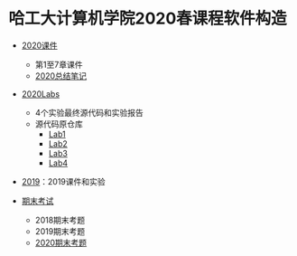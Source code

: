 # 哈工大计算机学院2020春课程软件构造

- [2020课件](https://github.com/gzn00417/2020Spring-Software-Construction/tree/master/2020%E8%AF%BE%E4%BB%B6)
	- 第1至7章课件
	- [2020总结笔记](https://blog.csdn.net/gzn00417/article/details/107017572)

- [2020Labs](https://github.com/gzn00417/2020Spring-Software-Construction/tree/master/2020Labs)
	- 4个实验最终源代码和实验报告
	- 源代码原仓库
		- [Lab1](https://github.com/gzn00417/SC-Lab1)
		- [Lab2](https://github.com/gzn00417/SC-Lab2)
		- [Lab3](https://github.com/gzn00417/SC-Lab4)
		- [Lab4](https://github.com/gzn00417/SC-Lab4)
- [2019](https://github.com/gzn00417/2020Spring-Software-Construction/tree/master/2019)：2019课件和实验
- [期末考试](https://github.com/gzn00417/2020Spring-Software-Construction/tree/master/%E6%9C%9F%E6%9C%AB%E8%80%83%E8%AF%95)
	- 2018期末考题
	- 2019期末考题
	- [2020期末考题](https://blog.csdn.net/gzn00417/article/details/107650893)



